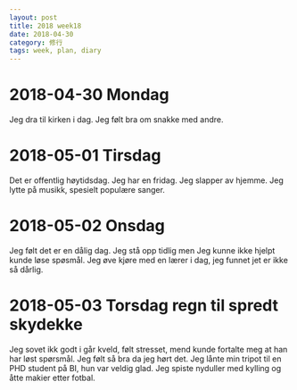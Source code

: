 ```yaml
---
layout: post
title: 2018 week18
date: 2018-04-30
category: 修行
tags: week, plan, diary
---
```

# 2018-04-30 Mondag 
Jeg dra til kirken i dag. Jeg følt bra om snakke med andre.

# 2018-05-01 Tirsdag 
Det er offentlig høytidsdag. Jeg har en fridag. Jeg slapper av hjemme. Jeg lytte på musikk, spesielt populære sanger.

# 2018-05-02 Onsdag
Jeg følt det er en dålig dag. Jeg stå opp tidlig men Jeg kunne ikke hjelpt kunde løse spøsmål. Jeg øve kjøre med en lærer i dag, jeg funnet jet er ikke så dårlig.

# 2018-05-03 Torsdag regn til spredt skydekke
Jeg sovet ikk godt i går kveld, følt stresset, mend kunde fortalte meg at han har løst spørsmål. Jeg følt så bra da jeg hørt det. Jeg lånte min tripot til en PHD student på BI, hun var veldig glad. Jeg spiste nyduller med kylling og åtte makier etter fotbal. 


